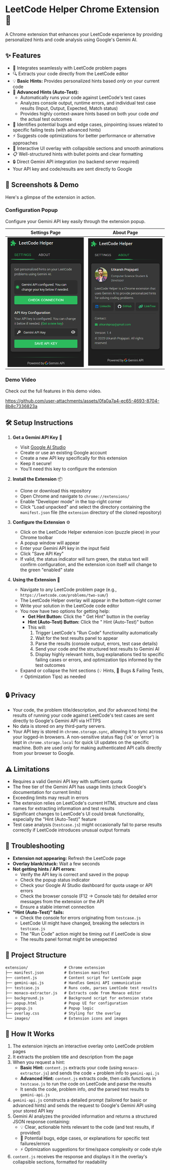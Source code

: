 # LeetCode Helper Chrome Extension 🧩

A Chrome extension that enhances your LeetCode experience by providing personalized hints and code analysis using Google's Gemini AI.

## ✨ Features

- 🔗 Integrates seamlessly with LeetCode problem pages
- 🔍 Extracts your code directly from the LeetCode editor
- 💡 **Basic Hints:** Provides personalized hints based *only* on your current code
- 🚀 **Advanced Hints (Auto-Test):**
  - Automatically runs your code against LeetCode's test cases
  - Analyzes console output, runtime errors, and individual test case results (Input, Output, Expected, Match status)
  * Provides highly context-aware hints based on both your code *and* the actual test outcomes
- 🐞 Identifies potential bugs and edge cases, pinpointing issues related to specific failing tests (with advanced hints)
- ⚡ Suggests code optimizations for better performance or alternative approaches
- 🎨 Interactive UI overlay with collapsible sections and smooth animations
- 📋 Well-structured hints with bullet points and clear formatting
- 🔒 Direct Gemini API integration (no backend server required)
- Your API key and code/results are sent directly to Google

## 📸 Screenshots & Demo

Here's a glimpse of the extension in action.

### Configuration Popup

Configure your Gemini API key easily through the extension popup.

| Settings Page | About Page |
| :---: | :---: |
| ![Settings Page](assets/popup_settings.png) | ![About Page](assets/popup_about.png) |

### Demo Video

Check out the full features in this demo video.

https://github.com/user-attachments/assets/0fa0a7a4-ec65-4693-8704-8b8c7336823a



## 🛠️ Setup Instructions

1. **Get a Gemini API Key** 🔑
   - Visit [Google AI Studio](https://aistudio.google.com/apikey)
   - Create or use an existing Google account
   - Create a new API key specifically for this extension
   - Keep it secure!
   - You'll need this key to configure the extension

2. **Install the Extension** 📦
   - Clone or download this repository
   - Open Chrome and navigate to `chrome://extensions/`
   - Enable "Developer mode" in the top-right corner
   - Click "Load unpacked" and select the directory containing the `manifest.json` file (the `extension` directory of the cloned repository)

3. **Configure the Extension** ⚙️
   - Click on the LeetCode Helper extension icon (puzzle piece) in your Chrome toolbar
   - A popup window will appear
   - Enter your Gemini API key in the input field
   - Click "Save API Key"
   - If valid, the status indicator will turn green, the status text will confirm configuration, and the extension icon itself will change to the green "enabled" state

4. **Using the Extension** 🚀
   - Navigate to any LeetCode problem page (e.g., `https://leetcode.com/problems/two-sum/`)
   - The LeetCode Helper overlay will appear in the bottom-right corner
   - Write your solution in the LeetCode code editor
   - You now have two options for getting help:
     - **Get Hint Button:** Click the "<i class="fa-solid fa-wand-magic-sparkles"></i> Get Hint" button in the overlay
     - **Hint (Auto-Test) Button:** Click the "<i class="fa-solid fa-vial-circle-check"></i> Hint (Auto-Test)" button
     - This will:
       1. Trigger LeetCode's "Run Code" functionality automatically
       2. Wait for the test results panel to appear
       3. Parse the results (console output, errors, test case details)
       4. Send your code *and* the structured test results to Gemini AI
       5. Display highly relevant hints, bug explanations tied to specific failing cases or errors, and optimization tips informed by the test outcomes
   - Expand or collapse the hint sections (💡 Hints, 🐛 Bugs & Failing Tests, ⚡ Optimization Tips) as needed

## 🔒 Privacy

- Your code, the problem title/description, and (for advanced hints) the results of running your code against LeetCode's test cases are sent directly to Google's Gemini API via HTTPS
- No data is stored on any third-party servers.
- Your API key is stored in `chrome.storage.sync`, allowing it to sync across your logged-in browsers. A non-sensitive status flag ('ok' or 'error') is kept in `chrome.storage.local` for quick UI updates on the specific machine. Both are used only for making authenticated API calls directly from your browser to Google.

## ⚠️ Limitations

- Requires a valid Gemini API key with sufficient quota
- The free tier of the Gemini API has usage limits (check Google's documentation for current limits)
- Exceeding limits may result in errors
- The extension relies on LeetCode's current HTML structure and class names for extracting information and test results
- Significant changes to LeetCode's UI could break functionality, especially the "Hint (Auto-Test)" feature
- Test case analysis (`testcase.js`) might occasionally fail to parse results correctly if LeetCode introduces unusual output formats

## 🔧 Troubleshooting

- **Extension not appearing:** Refresh the LeetCode page
- **Overlay blank/stuck:** Wait a few seconds
- **Not getting hints / API errors:**
  - Verify the API key is correct and saved in the popup
  - Check the popup status indicator
  - Check your Google AI Studio dashboard for quota usage or API errors
  - Check the browser console (F12 -> Console tab) for detailed error messages from the extension or the API
  - Ensure a stable internet connection
- **"Hint (Auto-Test)" fails:**
  - Check the console for errors originating from `testcase.js`
  - LeetCode UI might have changed, breaking the selectors in `testcase.js`
  - The "Run Code" action might be timing out if LeetCode is slow
  - The results panel format might be unexpected

## 📁 Project Structure

```
extension/                # Chrome extension
├── manifest.json         # Extension manifest
├── content.js            # Content script for LeetCode page
├── gemini-api.js         # Handles Gemini API communication
├── testcase.js           # Runs code, parses LeetCode test results
├── monaco-extractor.js   # Extracts code from Monaco editor
├── background.js         # Background script for extension state
├── popup.html            # Popup UI for configuration
├── popup.js              # Popup logic
├── overlay.css           # Styling for the overlay
└── images/               # Extension icons and images
```

## 🚀 How It Works

1. The extension injects an interactive overlay onto LeetCode problem pages
2. It extracts the problem title and description from the page
3. When you request a hint:
   - **Basic Hint:** `content.js` extracts your code (using `monaco-extractor.js`) and sends the code + problem info to `gemini-api.js`
   - **Advanced Hint:** `content.js` extracts code, then calls functions in `testcase.js` to run the code on LeetCode and parse the results
   - It sends the code, problem info, *and* the parsed test results to `gemini-api.js`
4. `gemini-api.js` constructs a detailed prompt (tailored for basic or advanced hints) and sends the request to Google's Gemini API using your stored API key
5. Gemini AI analyzes the provided information and returns a structured JSON response containing:
   - 💡 Clear, actionable hints relevant to the code (and test results, if provided)
   - 🐛 Potential bugs, edge cases, or explanations for specific test failures/errors
   - ⚡ Optimization suggestions for time/space complexity or code style
6. `content.js` receives the response and displays it in the overlay's collapsible sections, formatted for readability
